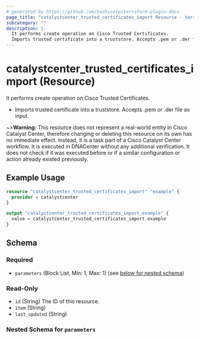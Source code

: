 ```yaml
---
# generated by https://github.com/hashicorp/terraform-plugin-docs
page_title: "catalystcenter_trusted_certificates_import Resource - terraform-provider-catalystcenter"
subcategory: ""
description: |-
  It performs create operation on Cisco Trusted Certificates.
  Imports trusted certificate into a truststore. Accepts .pem or .der file as input.
---
```


# catalystcenter_trusted_certificates_import (Resource)

It performs create operation on Cisco Trusted Certificates.

- Imports trusted certificate into a truststore. Accepts .pem or .der file as input.



~>**Warning:**
This resource does not represent a real-world entity in Cisco Catalyst Center, therefore changing or deleting this resource on its own has no immediate effect.
Instead, it is a task part of a Cisco Catalyst Center workflow. It is executed in DNACenter without any additional verification. It does not check if it was executed before or if a similar configuration or action already existed previously.

## Example Usage

```terraform
resource "catalystcenter_trusted_certificates_import" "example" {
  provider = catalystcenter
}

output "catalystcenter_trusted_certificates_import_example" {
  value = catalystcenter_trusted_certificates_import.example
}
```

<!-- schema generated by tfplugindocs -->
## Schema

### Required

- `parameters` (Block List, Min: 1, Max: 1) (see [below for nested schema](#nestedblock--parameters))

### Read-Only

- `id` (String) The ID of this resource.
- `item` (String)
- `last_updated` (String)

<a id="nestedblock--parameters"></a>
### Nested Schema for `parameters`
